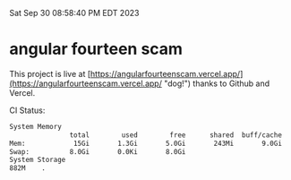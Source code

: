 Sat Sep 30 08:58:40 PM EDT 2023

# angular fourteen scam


This project is live at [https://angularfourteenscam.vercel.app/](https://angularfourteenscam.vercel.app/ "dog!") thanks to Github and Vercel.

CI Status: 

```bash
System Memory
               total        used        free      shared  buff/cache   available
Mem:            15Gi       1.3Gi       5.0Gi       243Mi       9.0Gi        13Gi
Swap:          8.0Gi       0.0Ki       8.0Gi
System Storage
882M	.
```
```bash
